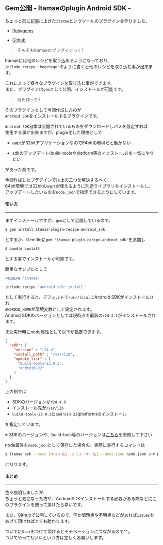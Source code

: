 ## Gem公開 - Itamaeのplugin Android SDK -

ちょっと前に[記事](http://developabout0309.blogspot.jp/2016/01/itamae1.html)に上げた`Itamae`というツールのプラグインを作りました。


* [Rubygems](https://rubygems.org/gems/itamae-plugin-recipe-android_sdk)

* [Github](https://github.com/Slowhand0309/itamae-plugin-recipe-android_sdk)

> そもそもItamaeのプラグインって?

Itamaeには他のレシピを取り込めるようになっており、<br>
`include_recipe 'hogehoge'`のように書くと他のレシピを取り込む事が出来ます。

これによって様々なプラグインを取り込む事ができます。<br>
また、プラグインは`gem`として公開、インストールが可能です。

> 何を作った?

そのプラグインとして今回作成したのが<br>
`Android SDK`をインストールするプラグインです。

`Android SDK`自体は公開されているものをダウンロードしパスを設定すれば<br>
使用する事が出来ますが、plugin化した理由として

* aaptが32bitアプリケーションなので64bitの環境だと動かない

* sdkのアップデート(build-toolsやplatform等のインストール)を一気にやりたい

があった為です。

今回作成したプラグインでは上の二つを解決するべく、<br>
64bit環境では32bitの`aapt`が使えるように別途ライブラリをインストールし、<br>
アップデートしたいものを`node.json`で指定できるようにしています。


#### 使い方
***

まずインストールですが、`gem`として公開しているので、
```sh
$ gem install itamae-plugin-recipe-android_sdk
```
とするか、Gemfileに`gem 'itamae-plugin-recipe-android_sdk'`を追加し<br>
```sh
$ bundle install
```
とする事でインストールが可能です。

簡単なサンプルとして
```ruby
require 'itamae'

include_recipe 'android_sdk::install'
```
として実行すると、デフォルトで`/usr/local`にAndroid SDKがインストールされ<br>
`ANDROID_HOME`が環境変数として設定されます。<br>
Android SDKのバージョンとしては現時点で最新の`r24.4.1`がインストールされます。


また実行時にnode属性として以下が指定できます。
```json
{
  "sdk": {
    "version" : "r24.4",
    "install_path" : "/var/lib",
    "update_list" : [
      "build-tools-23.0.3",
      "android-22"
    ]
  }
}
```
上の例では

* SDKのバージョンが`r24.4.0`
* インストール先が`/var/lib`
* `build-tools-23.0.3`と`android-22`(platform)のインストール

を指定しています。

※ SDKのバージョンや、build-toos等のバージョンは[こちら](http://developer.android.com/intl/ja/tools/revisions/index.html)を参照して下さい

node属性を`node.json`として保存した場合の、実際に実行するコマンドは
```sh
$ itamae ssh --host [ホスト名] -u [ユーザー名] --node-json node.json ファイル名.rb
```
になります。

#### まとめ
***

色々説明しましたが、<br>
ちょっと気になった方や、AndroidSDKインストールする必要がある際などにこのプラグインを使って頂けたら幸いです。<br>

また、[Github](https://github.com/Slowhand0309/itamae-plugin-recipe-android_sdk)で公開しているので、何か問題点や不明点などがあれば`Issues`をあげて頂ければとても助かります。<br>

ついでに`Star`もつけて頂けるとモチベーションにつながるので^^;、<br>つけてやってもいいという方は宜しくお願いします。
